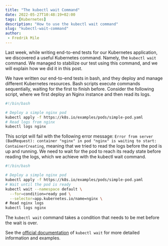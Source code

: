 ```yaml
---
title: "The kubectl wait Command"
date: 2022-05-27T10:48:19+02:00
tags: [Kubernetes]
description: "How to use the kubectl wait command"
slug: "kubectl-wait-command"
author:
 - Fredrik Mile
---
```

Last week, while writing end-to-end tests for our Kubernetes application, we discovered a useful Kubernetes command. Namely, the `kubectl wait` command. We managed to stabilize our test using this command, and we will explain how we did it in this post.

We have written our end-to-end tests in bash,  and they deploy and manage different Kubernetes resources. Bash scripts execute commands sequentially, waiting for the first to finish before. Consider the following script, where we first deploy an Nginx instance and then read its logs.

```bash
#!/bin/bash

# Deploy a simple nginx pod
kubectl apply -f https://k8s.io/examples/pods/simple-pod.yaml
# Read logs from nginx
kubectl logs nginx
```

This script will fail with the following error message: `Error from server (BadRequest): container "nginx" in pod "nginx" is waiting to start: ContainerCreating`, meaning that we tried to read the logs before the pod is up and running. We need to wait for the pod to reach its ready state before reading the logs, which we achieve with the kubectl wait command.

```bash
#!/bin/bash

# Deploy a simple nginx pod
kubectl apply -f https://k8s.io/examples/pods/simple-pod.yaml
# Wait until the pod is ready
kubectl wait --namespace default \
  --for=condition=ready pod \
  --selector=app.kubernetes.io/name=nginx \
# Read nginx logs
kubectl logs nginx
```

The `kubectl wait` command takes a condition that needs to be met before the wait is over.

See the [official documentation](https://kubernetes.io/docs/reference/generated/kubectl/kubectl-commands#wait) of `kubectl wait` for more detailed information and examples.

